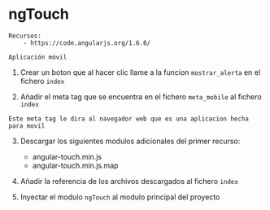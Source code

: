 # ngTouch

    Recursos:
        - https://code.angularjs.org/1.6.6/

~~~
Aplicación móvil
~~~

1. Crear un boton que al hacer clic llame a la funcion `mostrar_alerta` en el fichero `index`

2. Añadir el meta tag que se encuentra en el fichero `meta_mobile` al fichero `index`

~~~
Este meta tag le dira al navegador web que es una aplicacion hecha para movil
~~~

3. Descargar los siguientes modulos adicionales del primer recurso:
    - angular-touch.min.js
    - angular-touch.min.js.map

4. Añadir la referencia de los archivos descargados al fichero `index`

5. Inyectar el modulo `ngTouch` al modulo principal del proyecto 
